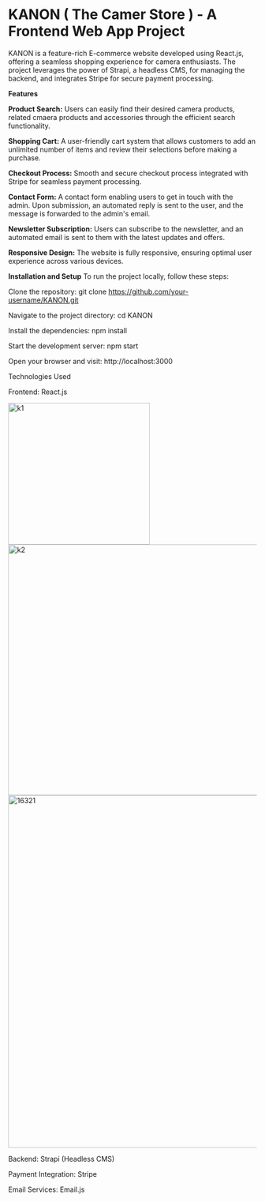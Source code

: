 # KANON ( The Camer Store ) - A Frontend Web App Project
KANON is a feature-rich E-commerce website developed using React.js, offering a seamless shopping experience for camera enthusiasts. The project leverages the power of Strapi, a headless CMS, for managing the backend, and integrates Stripe for secure payment processing.

**Features** 

**Product Search:** Users can easily find their desired camera products, related cmaera products and accessories through the efficient search functionality.

**Shopping Cart:** A user-friendly cart system that allows customers to add an unlimited number of items and review their selections before making a purchase.

**Checkout Process:** Smooth and secure checkout process integrated with Stripe for seamless payment processing.

**Contact Form:** A contact form enabling users to get in touch with the admin. Upon submission, an automated reply is sent to the user, and the message is forwarded to the admin's email.

**Newsletter Subscription:** Users can subscribe to the newsletter, and an automated email is sent to them with the latest updates and offers.

**Responsive Design:** The website is fully responsive, ensuring optimal user experience across various devices.

**Installation and Setup**
To run the project locally, follow these steps:

Clone the repository: git clone https://github.com/your-username/KANON.git

Navigate to the project directory: cd KANON

Install the dependencies: npm install

Start the development server: npm start

Open your browser and visit: http://localhost:3000

Technologies Used

Frontend: React.js


<img width="287" alt="k1" src="https://github.com/pavan-s-5/KANON-client-react/assets/131233727/776654e0-91ef-407b-b844-54a597640f7e">
<img width="508" alt="k2" src="https://github.com/pavan-s-5/KANON-client-react/assets/131233727/9266a498-d9a6-40ee-8f56-2ba1df7a4258">
<img width="714" alt="16321" src="https://github.com/pavan-s-5/KANON-client-react/assets/131233727/dba1f1d9-57f5-4f99-8d13-99fde4eb80c8">

Backend: Strapi (Headless CMS)

Payment Integration: Stripe

Email Services: Email.js
